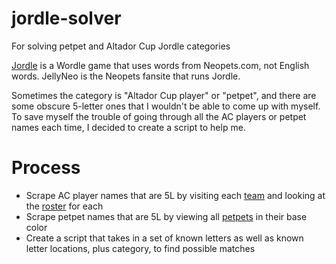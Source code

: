 # jordle-solver
For solving petpet and Altador Cup Jordle categories


[Jordle](https://www.jellyneo.net/jordle/) is a Wordle game that uses words from Neopets.com, not English words. JellyNeo is the Neopets fansite that runs Jordle.

Sometimes the category is "Altador Cup player" or "petpet", and there are some obscure 5-letter ones that I wouldn't be able to come up with myself. To save myself the trouble of going through all the AC players or petpet names each time, I decided to create a script to help me. 


# Process
- Scrape AC player names that are 5L by visiting each [team](https://thedailyneopets.com/altador-cup/altador-cup-teams) and looking at the [roster](https://thedailyneopets.com/altador-cup/altador/) for each
- Scrape petpet names that are 5L by viewing all [petpets](https://items.jellyneo.net/search/all-petpets/?petpet_colour=1000) in their base color
- Create a script that takes in a set of known letters as well as known letter locations, plus category, to find possible matches
